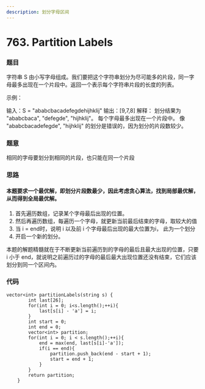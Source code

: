 ```yaml
---
description: 划分字母区间
---
```


# 763. Partition Labels

### 题目

字符串 S 由小写字母组成。我们要把这个字符串划分为尽可能多的片段，同一字母最多出现在一个片段中。返回一个表示每个字符串片段的长度的列表。

示例：

输入：S = "ababcbacadefegdehijhklij" 输出：\[9,7,8] 解释： 划分结果为 "ababcbaca", "defegde", "hijhklij"。 每个字母最多出现在一个片段中。 像 "ababcbacadefegde", "hijhklij" 的划分是错误的，因为划分的片段数较少。

### 题意

相同的字母要划分到相同的片段，也只能在同一个片段

### 思路

#### 本题要求一个最优解，即划分片段数最少，因此考虑贪心算法，找到局部最优解，从而得到全局最优解。

1. 首先遍历数组，记录某个字母最后出现的位置。
2. 然后再遍历数组，每遍历一个字母，就更新当前最后结束的字母，取较大的值
3. 当 i = end时，说明 i 以及前 i 个字母最后出现的最大位置为i， 此为一个划分
4. 开启一个新的划分。

本题的解题精髓就在于不断更新当前遍历到的字母的最后且最大出现的位置，只要 i 小于 end，就说明之前遍历过的字母的最后最大出现位置还没有结束，它们应该划分到同一个区间内。

### 代码

```
vector<int> partitionLabels(string s) {
        int last[26];
        for(int i = 0; i<s.length();++i){
            last[s[i] - 'a'] = i;
        }
        int start = 0;
        int end = 0;
        vector<int> partition;
        for(int i = 0; i < s.length();++i){
            end = max(end, last[s[i]-'a']);
            if(i == end){
                partition.push_back(end - start + 1);
                start = end + 1;
            }
        }
        return partition;
    }
```

